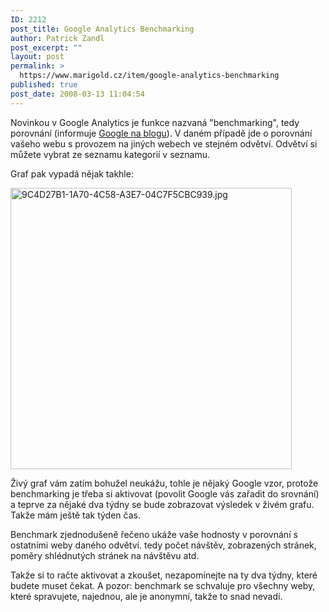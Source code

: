 ```yaml
---
ID: 2212
post_title: Google Analytics Benchmarking
author: Patrick Zandl
post_excerpt: ""
layout: post
permalink: >
  https://www.marigold.cz/item/google-analytics-benchmarking
published: true
post_date: 2008-03-13 11:04:54
---
```

Novinkou v Google Analytics je funkce nazvaná "benchmarking", tedy porovnání (informuje <a href="http://analytics.blogspot.com/2008/03/benchmarking-now-available-plus.html">Google na blogu</a>). V daném případě jde o porovnání vašeho webu s provozem na jiných webech ve stejném odvětví. Odvětví si můžete vybrat ze seznamu kategorií v seznamu. 

Graf pak vypadá nějak takhle:

<img src="http://www.marigold.cz/wp-content/uploads//9C4D27B1-1A70-4C58-A3E7-04C7F5CBC939.jpg" alt="9C4D27B1-1A70-4C58-A3E7-04C7F5CBC939.jpg" border="0" width="450" /> 

Živý graf vám zatím bohužel neukážu, tohle je nějaký Google vzor, protože benchmarking je třeba si aktivovat (povolit Google vás zařadit do srovnání) a teprve za nějaké dva týdny se bude zobrazovat výsledek v živém grafu. Takže mám ještě tak týden čas. 

Benchmark zjednodušeně řečeno ukáže vaše hodnosty v porovnání s ostatními weby daného odvětví. tedy počet návštěv, zobrazených stránek, poměry shlédnutých stránek na návštěvu atd. 

Takže si to račte aktivovat a zkoušet, nezapomínejte na ty dva týdny, které budete muset čekat. A pozor: benchmark se schvaluje pro všechny weby, které spravujete, najednou, ale je anonymní, takže to snad nevadí.